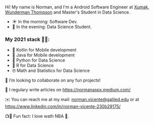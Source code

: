 Hi! My name is Norman, and I'm a Android Software Engineer at [Xumak](), <a href="https://xumak.com/" target="_blank">Wunderman Thompson</a> and Master's Student in Data Science. 
- ☀️ In the morning: Software Dev.
- 🌃 In the evening: Data Science Student.

### My 2021 stack 👨‍💻:
- 📱 Kotlin for Mobile development
- 📱 Java for Mobile development
- 🧪 Python for Data Science
- 🧪 R for Data Science
- 🤓 Math and Statistics for Data Science

👯 I’m looking to collaborate on any fun projects!

📝 I regulary write articles on https://normanaspx.medium.com/

✉️ You can reach me at my mail: norman.vicente@galiled.edu or at https://www.linkedin.com/in/norman-vicente-230b29175/

📺🎥 Fun fact: I love wath NBA 🏀. 
